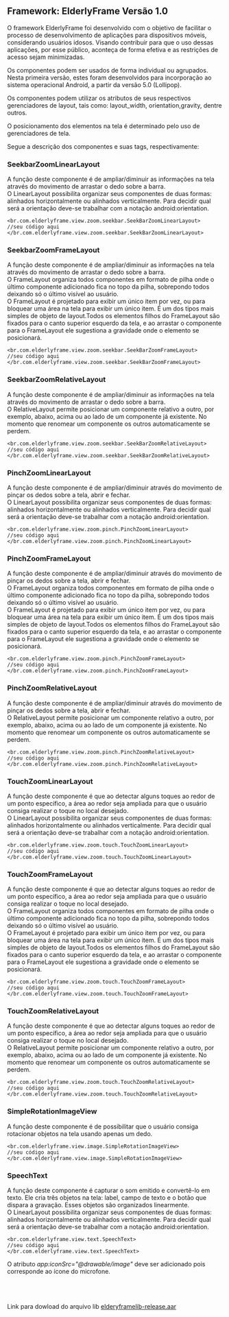 <h2>Framework: ElderlyFrame Versão 1.0</h2>

<p>O framework ElderlyFrame foi desenvolvido com o objetivo de facilitar o processo de desenvolvimento de aplicações para dispositivos móveis, considerando usuários idosos. Visando contribuir para que o uso dessas aplicações, por esse público, aconteça de forma efetiva e as restrições de acesso sejam minimizadas.</p>
<p>Os componentes podem ser usados de forma individual ou agrupados. Nesta primeira versão, estes foram desenvolvidos para incorporação ao sistema operacional Android, a partir da versão 5.0 (Lollipop).</p>
<p>Os componentes podem utilizar os atributos de seus respectivos gerenciadores de layout, tais como: layout_width, orientation,gravity, dentre outros.</p>
<p>O posicionamento dos elementos na tela é determinado pelo uso de gerenciadores de tela.</p>

<p>Segue a descrição dos componentes e suas tags, respectivamente:</p>

<h3>SeekbarZoomLinearLayout</h3>
<p>A função deste componente é de ampliar/diminuir as informações na tela através do movimento de arrastar o dedo sobre a barra.<br>
O LinearLayout possibilita organizar seus componentes de duas formas: alinhados horizontalmente ou alinhados verticalmente. Para decidir qual será a orientação deve-se trabalhar com a notação android:orientation.</p>

```
<br.com.elderlyframe.view.zoom.seekbar.SeekBarZoomLinearLayout>
//seu código aqui
</br.com.elderlyframe.view.zoom.seekbar.SeekBarZoomLinearLayout>
```


<h3>SeekbarZoomFrameLayout</h3>
<p>A função deste componente é de ampliar/diminuir as informações na tela através do movimento de arrastar o dedo sobre a barra.<br>
O FrameLayout organiza todos componentes em formato de pilha onde o último componente adicionado fica no topo da pilha, sobrepondo todos deixando só o último visível ao usuário.<br>
O FrameLayout é projetado para exibir um único item por vez, ou para bloquear uma área na tela para exibir um único item. É um dos tipos mais simples de objeto de layout.Todos os elementos filhos do FrameLayout são fixados para o canto superior esquerdo da tela, e ao arrastar o componente para o FrameLayout ele sugestiona a gravidade onde o elemento se posicionará.</p>

```
<br.com.elderlyframe.view.zoom.seekbar.SeekBarZoomFrameLayout>
//seu código aqui
</br.com.elderlyframe.view.zoom.seekbar.SeekBarZoomFrameLayout>
```


<h3>SeekbarZoomRelativeLayout</h3>
<p>A função deste componente é de ampliar/diminuir as informações na tela através do movimento de arrastar o dedo sobre a barra.<br> 
O RelativeLayout permite posicionar um componente relativo a outro, por exemplo, abaixo, acima ou ao lado de um componente já existente. No momento que renomear um componente os outros automaticamente se perdem.</p>

```
<br.com.elderlyframe.view.zoom.seekbar.SeekBarZoomRelativeLayout>
//seu código aqui
</br.com.elderlyframe.view.zoom.seekbar.SeekBarZoomRelativeLayout>
```


<h3>PinchZoomLinearLayout</h3>
<p>A função deste componente é de ampliar/diminuir através do movimento de pinçar os dedos sobre a tela, abrir e fechar.<br>
O LinearLayout possibilita organizar seus componentes de duas formas: alinhados horizontalmente ou alinhados verticalmente. Para decidir qual será a orientação deve-se trabalhar com a notação android:orientation.</p>

```
<br.com.elderlyframe.view.zoom.pinch.PinchZoomLinearLayout>
//seu código aqui
</br.com.elderlyframe.view.zoom.pinch.PinchZoomLinearLayout>
```


<h3>PinchZoomFrameLayout</h3>
<p>A função deste componente é de ampliar/diminuir através do movimento de pinçar os dedos sobre a tela, abrir e fechar.<br>
O FrameLayout organiza todos componentes em formato de pilha onde o último componente adicionado fica no topo da pilha, sobrepondo todos deixando só o último visível ao usuário.<br>
O FrameLayout é projetado para exibir um único item por vez, ou para bloquear uma área na tela para exibir um único item. É um dos tipos mais simples de objeto de layout.Todos os elementos filhos do FrameLayout são fixados para o canto superior esquerdo da tela, e ao arrastar o componente para o FrameLayout ele sugestiona a gravidade onde o elemento se posicionará.</p>

```
<br.com.elderlyframe.view.zoom.pinch.PinchZoomFrameLayout>
//seu código aqui
</br.com.elderlyframe.view.zoom.pinch.PinchZoomFrameLayout>
```


<h3>PinchZoomRelativeLayout</h3>
<p>A função deste componente é de ampliar/diminuir através do movimento de pinçar os dedos sobre a tela, abrir e fechar.<br> 
O RelativeLayout permite posicionar um componente relativo a outro, por exemplo, abaixo, acima ou ao lado de um componente já existente. No momento que renomear um componente os outros automaticamente se perdem.</p>

```
<br.com.elderlyframe.view.zoom.pinch.PinchZoomRelativeLayout>
//seu código aqui
</br.com.elderlyframe.view.zoom.pinch.PinchZoomRelativeLayout>
```


<h3>TouchZoomLinearLayout</h3>
<p>A função deste componente é que ao detectar alguns toques ao redor de um ponto específico, a área ao redor seja ampliada para que o usuário consiga realizar o toque no local desejado.<br>
O LinearLayout possibilita organizar seus componentes de duas formas: alinhados horizontalmente ou alinhados verticalmente. Para decidir qual será a orientação deve-se trabalhar com a notação android:orientation.</p>

```
<br.com.elderlyframe.view.zoom.touch.TouchZoomLinearLayout>
//seu código aqui
</br.com.elderlyframe.view.zoom.touch.TouchZoomLinearLayout>
```


<h3>TouchZoomFrameLayout</h3>
<p>A função deste componente é que ao detectar alguns toques ao redor de um ponto específico, a área ao redor seja ampliada para que o usuário consiga realizar o toque no local desejado.<br>
O FrameLayout organiza todos componentes em formato de pilha onde o último componente adicionado fica no topo da pilha, sobrepondo todos deixando só o último visível ao usuário.<br>
O FrameLayout é projetado para exibir um único item por vez, ou para bloquear uma área na tela para exibir um único item. É um dos tipos mais simples de objeto de layout.Todos os elementos filhos do FrameLayout são fixados para o canto superior esquerdo da tela, e ao arrastar o componente para o FrameLayout ele sugestiona a gravidade onde o elemento se posicionará.</p>

```
<br.com.elderlyframe.view.zoom.touch.TouchZoomFrameLayout>
//seu código aqui
</br.com.elderlyframe.view.zoom.touch.TouchZoomFrameLayout>
```


<h3>TouchZoomRelativeLayout</h3>
<p>A função deste componente é que ao detectar alguns toques ao redor de um ponto específico, a área ao redor seja ampliada para que o usuário consiga realizar o toque no local desejado.<br> 
O RelativeLayout permite posicionar um componente relativo a outro, por exemplo, abaixo, acima ou ao lado de um componente já existente. No momento que renomear um componente os outros automaticamente se perdem.</p>

```
<br.com.elderlyframe.view.zoom.touch.TouchZoomRelativeLayout>
//seu código aqui
</br.com.elderlyframe.view.zoom.touch.TouchZoomRelativeLayout>
```


<h3>SimpleRotationImageView</h3>
<p>A função deste componente é de possibilitar que o usuário consiga rotacionar objetos na tela usando apenas um dedo.</p> 

```
<br.com.elderlyframe.view.image.SimpleRotationImageView>
//seu código aqui
</br.com.elderlyframe.view.image.SimpleRotationImageView>
```


<h3>SpeechText</h3>
<p>A função deste componente é capturar o som emitido e convertê-lo em texto. Ele cria três objetos na tela: label, campo de texto e o botão que dispara a gravação. Esses objetos são organizados linearmente.<br>
O LinearLayout possibilita organizar seus componentes de duas formas: alinhados horizontalmente ou alinhados verticalmente. Para decidir qual será a orientação deve-se trabalhar com a notação android:orientation.</p> 

```
<br.com.elderlyframe.view.text.SpeechText>
//seu código aqui
</br.com.elderlyframe.view.text.SpeechText>
```

O atributo *app:iconSrc="@drawable/image"* deve ser adicionado pois corresponde ao ícone do microfone.


<br><br><br>
Link para dowload do arquivo lib [elderyframelib-release.aar](https://raw.githubusercontent.com/damarisarruda/elderlyframe/master/app/src/main/res/elderlyframelib-release.aar)
